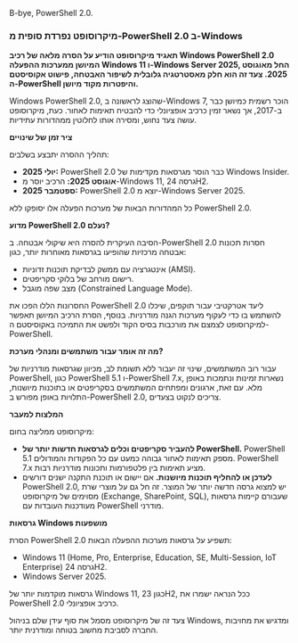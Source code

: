 B-bye, PowerShell 2.0.

### מיקרוסופט נפרדת סופית מ-PowerShell 2.0 ב-Windows

**תאגיד מיקרוסופט הודיע על הסרה מלאה של רכיב Windows PowerShell 2.0 המיושן ממערכות ההפעלה Windows 11 ו-Windows Server 2025, החל מאוגוסט 2025. צעד זה הוא חלק מאסטרטגיה גלובלית לשיפור האבטחה, פישוט אקוסיסטם ה-PowerShell והיפטרות מקוד מיושן.**

Windows PowerShell 2.0, שהוצג לראשונה ב-Windows 7, הוכר רשמית כמיושן כבר ב-2017, אך נשאר זמין כרכיב אופציונלי כדי להבטיח תאימות לאחור. כעת, מיקרוסופט עושה צעד נחוש, ומסירה אותו לחלוטין ממהדורות עתידיות.

**ציר זמן של שינויים**

תהליך ההסרה יתבצע בשלבים:

*   **יולי 2025:** PowerShell 2.0 כבר הוסר מגרסאות מקדימות של Windows Insider.
*   **אוגוסט 2025:** הרכיב יוסר מ-Windows 11, גרסה 24H2.
*   **ספטמבר 2025:** PowerShell 2.0 יוצא מ-Windows Server 2025.

כל המהדורות הבאות של מערכות הפעלה אלו יסופקו ללא PowerShell 2.0.

**מדוע PowerShell 2.0 נעלם?**

הסיבה העיקרית להסרה היא שיקולי אבטחה. ב-PowerShell 2.0 חסרות תכונות אבטחה מרכזיות שהופיעו בגרסאות מאוחרות יותר, כגון:

*   אינטגרציה עם ממשק לבדיקת תוכנות זדוניות (AMSI).
*   רישום מורחב של בלוקי סקריפטים.
*   מצב שפה מוגבל (Constrained Language Mode).

החסרונות הללו הפכו את PowerShell 2.0 ליעד אטרקטיבי עבור תוקפים, שיכלו להשתמש בו כדי לעקוף מערכות הגנה מודרניות. בנוסף, הסרת הרכיב המיושן תאפשר למיקרוסופט לצמצם את מורכבות בסיס הקוד ולפשט את התמיכה באקוסיסטם ה-PowerShell.

**מה זה אומר עבור משתמשים ומנהלי מערכת?**

עבור רוב המשתמשים, שינוי זה יעבור ללא תשומת לב, מכיוון שגרסאות מודרניות של PowerShell, כגון PowerShell 5.1 ו-PowerShell 7.x, נשארות זמינות ונתמכות באופן מלא. עם זאת, ארגונים ומפתחים המשתמשים בסקריפטים או בתוכנות מיושנות, התלויות באופן מפורש ב-PowerShell 2.0, צריכים לנקוט בצעדים.

**המלצות למעבר**

מיקרוסופט ממליצה בחום:

*   **להעביר סקריפטים וכלים לגרסאות חדשות יותר של PowerShell.** PowerShell 5.1 מספק תאימות לאחור גבוהה כמעט עם כל הפקודות והמודולים. PowerShell 7.x מציע תאימות בין פלטפורמות ותכונות מודרניות רבות.
*   **לעדכן או להחליף תוכנות מיושנות.** אם יישום או תוכנת התקנה ישנים דורשים PowerShell 2.0, יש למצוא גרסה חדשה יותר של המוצר. זה חל גם על מוצרי שרת מסוימים של מיקרוסופט (Exchange, SharePoint, SQL), שעבורם קיימות גרסאות מעודכנות העובדות עם PowerShell מודרני.

**גרסאות Windows מושפעות**

הסרת PowerShell 2.0 תשפיע על גרסאות מערכות ההפעלה הבאות:

*   Windows 11 (Home, Pro, Enterprise, Education, SE, Multi-Session, IoT Enterprise) גרסה 24H2.
*   Windows Server 2025.

גרסאות מוקדמות יותר של Windows 11, כגון 23H2, ככל הנראה ישמרו את PowerShell 2.0 כרכיב אופציונלי.

צעד זה של מיקרוסופט מסמל את סוף עידן שלם בניהול Windows, ומדגיש את מחויבות החברה לסביבת מחשוב בטוחה ומודרנית יותר.